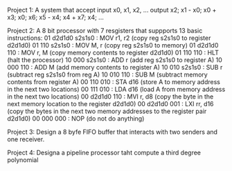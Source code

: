 Project 1:
A system that accept input x0, x1, x2, ... output x2; x1 - x0; x0 + x3; x0; x6; x5 - x4; x4 + x7; x4; ...

Project 2:
A 8 bit processor with 7 resgisters that suppports 13 basic instructions:
01	d2d1d0	s2s1s0 :	MOV r1, r2 (copy reg s2s1s0 to register d2d1d0)
01	110	    s2s1s0 : 	MOV M, r (copy reg s2s1s0 to memory)
01 	d2d1d0 	110 : 		MOV r, M (copy memory contents to register d2d1d0)
01 	110 	  110 : 		HLT (halt the processor)
10 	000 	  s2s1s0 : 	ADD r (add reg s2s1s0 to register A)
10 	000 	  110 : 		ADD M (add memory contents to register A)
10 	010 	  s2s1s0 : 	SUB r (subtract reg s2s1s0 from reg A)
10 	010 	  110 : 		SUB M (subtract memory contents from register A)
00 	110 	  010 : 		STA d16 (store A to memory address in the next two locations)
00 	111 	  010 : 		LDA d16 (load A from memory address in the next two locations)
00 	d2d1d0 	110 : 		MVI r, d8 (copy the byte in the next memory location to the register d2d1d0)
00 	d2d1d0 	001 : 		LXI rr, d16 (copy the bytes in the next two memory addresses to the register pair d2d1d0)
00 	000 	  000 : 		NOP (do not do anything)

Project 3:
Design a 8 byfe FIFO buffer that interacts with two senders and one receiver.

Project 4:
Designa a pipeline processor taht compute a third degree polynomial

